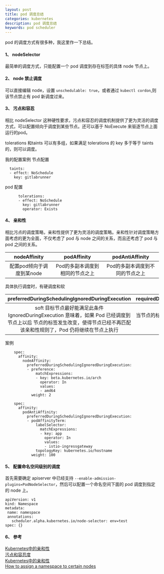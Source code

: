```yaml
---
layout: post
title: pod 调度总结 
categories: kubernetes
description: pod 调度总结 
keywords: pod scheduler 
---
```

pod 的调度方式有很多种，我这里作一下总结。
 
#### 1、 nodeSelector
最简单的调度方式，只能配置一个 pod 调度到存在标签的具体 node 节点上。
#### 2、 node 禁止调度
可以直接编辑 node，设置 ``` unschedulable: true ```，或者通过 ```kubectl cordon```,则该节点禁止有 pod 新调度过来。
#### 3、 污点和容忍
相比 nodeSelector 这种硬性要求，污点和容忍的调度机制提供了更为灵活的调度方式，可以配置倾向于调度到某些节点。还可以基于 NoExecute 来驱逐节点上面运行的pod。

tolerations 和taints 可以有多组，如果满足 tolerations 的 key 多于等于 taints 的，则可以调度。  

我的配置案例
节点配置
```
  taints:
  - effect: NoSchedule
    key: gitlabrunner
```
pod 配置
```
      tolerations:
      - effect: NoSchedule
        key: gitlabrunner
        operator: Exists
```
#### 4、 亲和性
相比污点的调度策略，亲和性提供了更为灵活的调度策略。亲和性针对调度策略方面考虑的更为全面，不仅考虑了 pod 与 node 之间的关系，而且还考虑了 pod 与 pod 之间的关系。

| nodeAffinity | podAffinity | podAntiAffinity |
| :-----: | :-----: | :------: |
| 配置pod倾向于调度到某node | Pod的多副本调度到相同的节点之上 | Pod的多副本调度到不同的节点之上 |

具体执行调度时，有硬调度和软  

| preferredDuringSchedulingIgnoredDuringExecution | requiredDuringSchedulingRequiredDuringExecution | requiredDuringSchedulingIgnoredDuringExecution |
| :-----: | :------: | :-----: |
| soft 目标节点最好能满足此条件 IgnoredDuringExecution 意味着，如果 Pod 已经调度到节点上以后 节点的标签发生改变，使得节点已经不再匹配该亲和性规则了，Pod 仍将继续在节点上执行 | 当节点的标签不在匹配亲和性规则之后 Pod 将被从节点上驱逐 | hard，目标节点必须满足此条件|


案例
```
    spec:
      affinity:
        nodeAffinity:
          preferredDuringSchedulingIgnoredDuringExecution:
          - preference:
              matchExpressions:
              - key: beta.kubernetes.io/arch
                operator: In
                values:
                - amd64
            weight: 2
```

```
    spec:
      affinity:
        podAntiAffinity:
          preferredDuringSchedulingIgnoredDuringExecution:
          - podAffinityTerm:
              labelSelector:
                matchExpressions:
                - key: app
                  operator: In
                  values:
                  - istio-ingressgateway
              topologyKey: kubernetes.io/hostname
            weight: 100
```

#### 5、 配置命名空间级别的调度
首先需要确定 apiserver 中已经支持 ```--enable-admission-plugins=PodNodeSelector```，然后可以配置一个命名空间下面的 pod 调度到指定的 node 上。
```
apiVersion: v1
kind: Namespace
metadata:
 name: namespace
 annotations:
   scheduler.alpha.kubernetes.io/node-selector: env=test
spec: {}
```
#### 6、 参考 
[Kubernetes中的亲和性](https://blog.csdn.net/jettery/article/details/79003562)  
[污点和容忍度](https://kubernetes.io/zh/docs/concepts/scheduling-eviction/taint-and-toleration/)  
[Kubernetes中的亲和性](https://blog.csdn.net/jettery/article/details/79003562)  
[How to assign a namespace to certain nodes](https://stackoverflow.com/questions/52487333/how-to-assign-a-namespace-to-certain-nodes)
